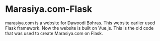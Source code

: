 # Marasiya.com-Flask

marasiya.com is a website for Dawoodi Bohras. This website earlier used Flask framework. Now the website is built on Vue.js. This is the old code that was used to create Marasiya.com on Flask.
